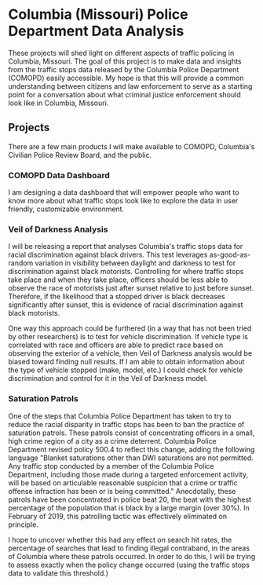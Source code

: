 # Columbia (Missouri) Police Department Data Analysis

These projects will shed light on different aspects of traffic policing in Columbia, Missouri. The goal of this project is to make data and insights from the traffic stops data released by the Columbia Police Department (COMOPD) easily accessible. My hope is that this will provide a common understanding between citizens and law enforcement to serve as a starting point for a conversation about what criminal justice enforcement should look like in Columbia, Missouri.

## Projects

There are a few main products I will make available to COMOPD, Columbia's Civilian Police Review Board, and the public. 

### COMOPD Data Dashboard
I am designing a data dashboard that will empower people who want to know more about what traffic stops look like to explore the data in user friendly, customizable environment.

### Veil of Darkness Analysis
I will be releasing a report that analyses Columbia's traffic stops data for racial discrimination against black drivers. This test leverages as-good-as-random variation in visibility between daylight and darkness to test for discrimination against black motorists. Controlling for where traffic stops take place and when they take place, officers should be less able to observe the race of motorists just after sunset relative to just before sunset. Therefore, if the likelihood that a stopped driver is black decreases significantly after sunset, this is evidence of racial discrimination against black motorists.

One way this approach could be furthered (in a way that has not been tried by other researchers) is to test for vehicle discrimination. If vehicle type is correlated with race and officers are able to predict race based on observing the exterior of a vehicle, then Veil of Darkness analysis would be biased toward finding null results. If I am able to obtain information about the type of vehicle stopped (make, model, etc.) I could check for vehicle discrimination and control for it in the Veil of Darkness model.

### Saturation Patrols
One of the steps that Columbia Police Department has taken to try to reduce the racial disparity in traffic stops has been to ban the practice of saturation patrols. These patrols consist of concentrating officers in a small, high crime region of a city as a crime deterrent. Columbia Police Department revised policy 500.4 to reflect this change, adding the following language "Blanket saturations other than DWI saturations are not permitted. Any traffic stop conducted by a member of the Columbia Police Department, including those made during a targeted enforcement activity, will be based on articulable reasonable suspicion that a crime or traffic offense infraction has been or is being committed." Anecdotally, these patrols have been concentrated in police beat 20, the beat with the highest percentage of the population that is black by a large margin (over 30%). In February of 2019, this patrolling tactic was effectively eliminated on principle.

I hope to uncover whether this had any effect on search hit rates, the percentage of searches that lead to finding illegal contraband, in the areas of Columbia where these patrols occurred. In order to do this, I will be trying to assess exactly when the policy change occurred (using the traffic stops data to validate this threshold.)

